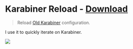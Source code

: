 # Karabiner Reload - [Download](https://github.com/nikitavoloboev/small-workflows/blob/master/karabiner-reload/Karabiner%20reload.alfredworkflow?raw=true)
> Reload [Old Karabiner](https://github.com/tekezo/Karabiner) configuration.

I use it to quickly iterate on Karabiner.

![](https://i.imgur.com/ZHmWxRQ.png)